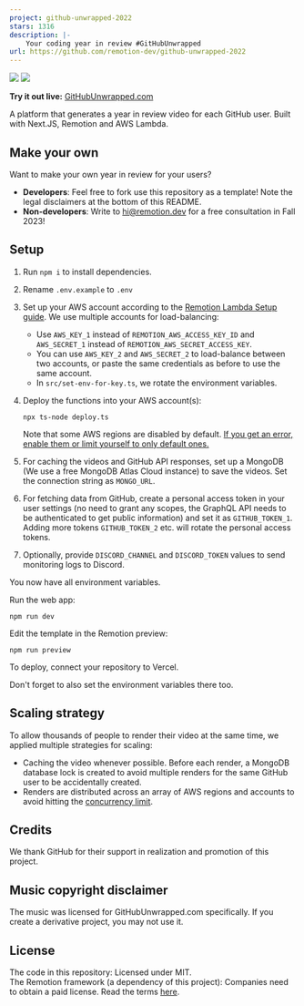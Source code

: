 ```yaml
---
project: github-unwrapped-2022
stars: 1316
description: |-
    Your coding year in review #GitHubUnwrapped
url: https://github.com/remotion-dev/github-unwrapped-2022
---
```


<img src="public/promo1.png">
<img src="public/promo2.png">

**Try it out live:** [GitHubUnwrapped.com](https://www.githubunwrapped.com)

A platform that generates a year in review video for each GitHub user. Built with Next.JS, Remotion and AWS Lambda.

## Make your own

Want to make your own year in review for your users?

- **Developers**: Feel free to fork use this repository as a template! Note the legal disclaimers at the bottom of this README.
- **Non-developers**: Write to [hi@remotion.dev](mailto:hi@remotion.dev) for a free consultation in Fall 2023!

## Setup

1. Run `npm i` to install dependencies.
2. Rename `.env.example` to `.env`
3. Set up your AWS account according to the [Remotion Lambda Setup guide](https://remotion.dev/docs/lambda/setup). We use multiple accounts for load-balancing:
   - Use `AWS_KEY_1` instead of `REMOTION_AWS_ACCESS_KEY_ID` and `AWS_SECRET_1` instead of `REMOTION_AWS_SECRET_ACCESS_KEY`.
   - You can use `AWS_KEY_2` and `AWS_SECRET_2` to load-balance between two accounts, or paste the same credentials as before to use the same account.
   - In `src/set-env-for-key.ts`, we rotate the environment variables.
4. Deploy the functions into your AWS account(s):
   ```
   npx ts-node deploy.ts
   ```
   
   Note that some AWS regions are disabled by default. [If you get an error, enable them or limit yourself to only default ones.](https://remotion.dev/docs/lambda/troubleshooting/security-token)
5. For caching the videos and GitHub API responses, set up a MongoDB (We use a free MongoDB Atlas Cloud instance) to save the videos. Set the connection string as `MONGO_URL`.
6. For fetching data from GitHub, create a personal access token in your user settings (no need to grant any scopes, the GraphQL API needs to be authenticated to get public information) and set it as `GITHUB_TOKEN_1`. Adding more tokens `GITHUB_TOKEN_2` etc. will rotate the personal access tokens.
7. Optionally, provide `DISCORD_CHANNEL` and `DISCORD_TOKEN` values to send monitoring logs to Discord.

You now have all environment variables.

Run the web app:

```console
npm run dev
```

Edit the template in the Remotion preview:

```console
npm run preview
```

To deploy, connect your repository to Vercel.

Don't forget to also set the environment variables there too.

## Scaling strategy

To allow thousands of people to render their video at the same time, we applied multiple strategies for scaling:

- Caching the video whenever possible. Before each render, a MongoDB database lock is created to avoid multiple renders for the same GitHub user to be accidentally created.
- Renders are distributed across an array of AWS regions and accounts to avoid hitting the [concurrency limit](https://www.remotion.dev/docs/lambda/troubleshooting/rate-limit).

## Credits

We thank GitHub for their support in realization and promotion of this project.

## Music copyright disclaimer

The music was licensed for GitHubUnwrapped.com specifically. If you create a derivative project, you may not use it.

## License

The code in this repository: Licensed under MIT.  
The Remotion framework (a dependency of this project): Companies need to obtain a paid license. Read the terms [here](https://github.com/remotion-dev/remotion/blob/main/LICENSE.md#company-license).

